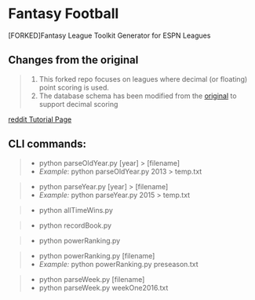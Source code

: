 # Fantasy Football
[FORKED]Fantasy League Toolkit Generator for ESPN Leagues

## Changes from the original
> 1. This forked repo focuses on leagues where decimal (or floating) point scoring is used.
> 2. The database schema has been modified from the [original](https://github.com/jpmayer/fantasy) to support decimal scoring

[reddit Tutorial Page](https://www.reddit.com/r/fantasyfootball/comments/526bhh/espn_leagues_add_nice_looking_htmlcss_power/)

## CLI commands:
> * python parseOldYear.py [year] > [filename]
> * *Example*: python parseOldYear.py 2013 > temp.txt

> * python parseYear.py [year] > [filename]
> * *Example:* python parseYear.py 2015 > temp.txt

> * python allTimeWins.py

> * python recordBook.py

> * python powerRanking.py

> * python powerRanking.py [filename]
> * *Example:* python powerRanking.py preseason.txt

> * python parseWeek.py [filename]
> * python parseWeek.py weekOne2016.txt
